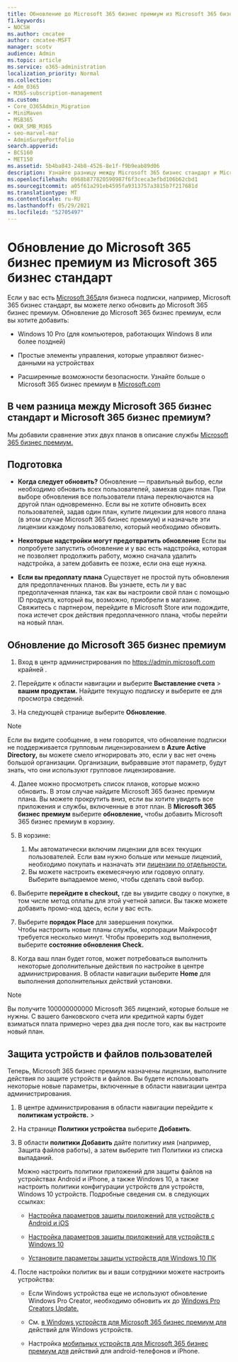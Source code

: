 ```yaml
---
title: Обновление до Microsoft 365 бизнес премиум из Microsoft 365 бизнес стандарт
f1.keywords:
- NOCSH
ms.author: cmcatee
author: cmcatee-MSFT
manager: scotv
audience: Admin
ms.topic: article
ms.service: o365-administration
localization_priority: Normal
ms.collection:
- Adm_O365
- M365-subscription-management
ms.custom:
- Core_O365Admin_Migration
- MiniMaven
- MSB365
- OKR_SMB_M365
- seo-marvel-mar
- AdminSurgePortfolio
search.appverid:
- BCS160
- MET150
ms.assetid: 5b4ba843-24b8-4526-8e1f-f9b9eab89d06
description: Узнайте разницу между Microsoft 365 бизнес стандарт и Microsoft 365 бизнес премиум и тем, как можно перейти на Microsoft 365 бизнес премиум.
ms.openlocfilehash: 0968b877820590987f6f3ceca3efbd106b62cbd1
ms.sourcegitcommit: a05f61a291eb4595fa9313757a3815b7f217681d
ms.translationtype: MT
ms.contentlocale: ru-RU
ms.lasthandoff: 05/29/2021
ms.locfileid: "52705497"
---
```

# <a name="upgrade-to-microsoft-365-business-premium-from-microsoft-365-business-standard"></a>Обновление до Microsoft 365 бизнес премиум из Microsoft 365 бизнес стандарт

Если у вас есть [Microsoft 365](https://products.office.com/compare-all-microsoft-office-products-4-column?activetab=tab:primaryr2)для бизнеса подписки, например, Microsoft 365 бизнес стандарт, вы можете легко обновить до Microsoft 365 бизнес премиум. Обновление до Microsoft 365 бизнес премиум, если вы хотите добавить:

- Windows 10 Pro (для компьютеров, работающих Windows 8 или более поздней)

- Простые элементы управления, которые управляют бизнес-данными на устройствах

- Расширенные возможности безопасности.
Узнайте больше о Microsoft 365 бизнес премиум в [Microsoft.com](https://www.microsoft.com/microsoft-365/business)

## <a name="whats-the-difference-between-microsoft-365-business-standard-and-microsoft-365-business-premium"></a>В чем разница между Microsoft 365 бизнес стандарт и Microsoft 365 бизнес премиум?

Мы добавили сравнение этих двух планов в описание службы [Microsoft 365 бизнес премиум.](/office365/servicedescriptions/microsoft-365-service-descriptions/microsoft-365-business-service-description) 

## <a name="before-you-begin"></a>Подготовка

- **Когда следует обновить?** Обновление — правильный выбор, если  необходимо обновить всех пользователей, замехав один план. При выборе обновления все пользователи плана переключаются на другой план одновременно. Если вы не хотите обновить всех пользователей, задав один план, купите лицензии для нового [](../admin/manage/assign-licenses-to-users.md) плана (в этом случае Microsoft 365 бизнес премиум) и назначьте эти лицензии каждому пользователю, который необходимо обновить.

- **Некоторые надстройки могут предотвратить обновление** Если вы попробуете запустить обновление и у вас есть надстройка, которая не позволяет продолжить работу, можно сначала удалить надстройка, а затем добавить ее позже, если она еще нужна.

- **Если вы предоплату плана** Существует не простой путь обновления для предоплаченных планов. Вы узнаете, есть ли у вас предоплаченная планка, так как вы настроили свой план с помощью ID продукта, который вы, возможно, приобрели в магазине. Свяжитесь с партнером, перейдите в Microsoft Store или подождите, пока истечет срок действия предоплаченного плана, чтобы перейти на новый план.

## <a name="upgrade-to-microsoft-365-business-premium"></a>Обновление до Microsoft 365 бизнес премиум

1. Вход в центр администрирования по <a href="https://go.microsoft.com/fwlink/p/?linkid=837890" target="_blank">https://admin.microsoft.com</a> крайней .

2. Перейдите к области навигации и выберите **Выставление счета** \> **вашим продуктам.** Найдите текущую подписку и выберите ее для просмотра сведений.

3. На следующей странице выберите **Обновление**.

  > [!NOTE]
  > Если вы видите сообщение, в нем говорится, что обновление подписки не поддерживается групповым лицензированием в **Azure Active Directory,** вы можете смело игнорировать это, если у вас нет очень большой организации. Организации, выбраввшие этот параметр, будут знать, что они используют групповое лицензирование.

4. Далее можно просмотреть список планов, которые можно обновить. В этом случае найдите Microsoft 365 бизнес премиум плана. Вы можете прокрутить вниз, если вы хотите увидеть все приложения и службы, включенные в этот план. В **Microsoft 365 бизнес премиум** выберите **обновление,** чтобы добавить Microsoft 365 бизнес премиум в корзину.

5. В корзине:

    1. Мы автоматически включим лицензии для всех текущих пользователей. Если вам нужно больше или меньше лицензий, необходимо покупать и назначать эти [лицензии по отдельности.](../admin/manage/assign-licenses-to-users.md)  
    2. Вы можете настроить ежемесячную или годовую оплату. Выберите выпадаемое меню, чтобы сделать свой выбор.

6. Выберите **перейдите в checkout,** где вы увидите сводку о покупке, в том числе метод оплаты для этой учетной записи. Вы также можете добавить промо-код здесь, если у вас есть.

7. Выберите **порядок Place** для завершения покупки.\
Чтобы настроить новые планы службы, корпорации Майкрософт требуется несколько минут. Чтобы проверить ход выполнения, выберите **состояние обновления Check.**

8. Когда ваш план будет готов, может потребоваться выполнить некоторые дополнительные действия по настройке в центре администрирования. В области навигации выберите **Home** для выполнения дополнительных действий установки.

> [!NOTE]
> Вы получите 100000000000 Microsoft 365 лицензий, которые больше не нужны. С вашего банковского счета или кредитной карты будет взиматься плата примерно через два дня после того, как вы настроите новый план.
  
## <a name="protect-user-devices-and-files"></a>Защита устройств и файлов пользователей

Теперь, Microsoft 365 бизнес премиум назначены лицензии, выполните действия по защите устройств и файлов. Вы будете использовать некоторые новые параметры, включенные в области навигации центра администрирования.
  
1. В центре администрирования в области навигации перейдите к **политикам устройств.** \> 

2. На странице **Политики устройства** выберите **Добавить**.

3. В области **политики Добавить** дайте политику имя (например, Защита файлов работы), а затем выберите тип Политики из списка выпаданий. 

    Можно настроить политики приложений для защиты файлов на устройствах Android и iPhone, а также Windows 10, а также настроить политики конфигурации устройств для устройств, Windows 10 устройств. Подробные сведения см. в следующих ссылках:

    - [Настройка параметров защиты приложений для устройств с Android и iOS](app-protection-settings-for-android-and-ios.md)

    - [Настройка параметров защиты приложений для устройств с Windows 10](protection-settings-for-windows-10-devices.md)

    - [Установите параметры защиты устройств для Windows 10 ПК](protection-settings-for-windows-10-pcs.md)

4. После настройки политик вы и ваши сотрудники можете настроить устройства:

    - Если Windows устройства еще не используют обновление Windows Pro Creator, необходимо обновить их до [Windows Pro Creators Update.](upgrade-to-windows-pro-creators-update.md)

    - См. [в Windows устройств для Microsoft 365 бизнес премиум для](set-up-windows-devices.md) действий для Windows устройств.

    - Настройка [мобильных устройств для Microsoft 365 бизнес премиум для](set-up-mobile-devices.md) действий для android-телефонов и iPhone.
